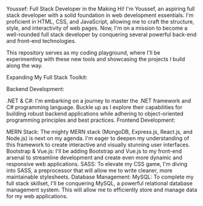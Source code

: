 Youssef: Full Stack Developer in the Making
Hi! I'm Youssef, an aspiring full stack developer with a solid foundation in web development essentials. I'm proficient in HTML, CSS, and JavaScript, allowing me to craft the structure, style, and interactivity of web pages.  Now, I'm on a mission to become a well-rounded full stack developer by conquering several powerful back-end and front-end technologies.

This repository serves as my coding playground, where I'll be experimenting with these new tools and showcasing the projects I build along the way.

Expanding My Full Stack Toolkit: 

Backend Development:

.NET & C#: I'm embarking on a journey to master the .NET framework and C# programming language. Buckle up as I explore their capabilities for building robust backend applications while adhering to object-oriented programming principles and best practices.
Frontend Development:

MERN Stack: The mighty MERN stack (MongoDB, Express.js, React.js, and Node.js) is next on my agenda. I'm eager to deepen my understanding of this framework to create interactive and visually stunning user interfaces.
Bootstrap & Vue.js: I'll be adding Bootstrap and Vue.js to my front-end arsenal to streamline development and create even more dynamic and responsive web applications.
SASS: To elevate my CSS game, I'm diving into SASS, a preprocessor that will allow me to write cleaner, more maintainable stylesheets.
Database Management:
MySQL: To complete my full stack skillset, I'll be conquering MySQL, a powerful relational database management system. This will allow me to efficiently store and manage data for my web applications.
